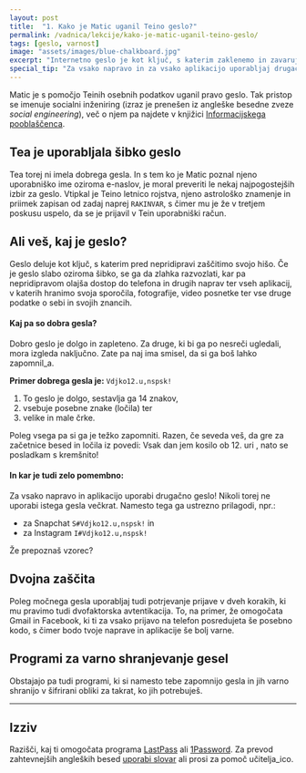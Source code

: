 ```yaml
---
layout: post
title:  "1. Kako je Matic uganil Teino geslo?"
permalink: /vadnica/lekcije/kako-je-matic-uganil-teino-geslo/
tags: [geslo, varnost]
image: "assets/images/blue-chalkboard.jpg"
excerpt: "Internetno geslo je kot ključ, s katerim zaklenemo in zavarujemo svoje stvari. Če je geslo šibko, ga nepridipravi zlahka razvozlajo!"
special_tip: "Za vsako napravo in za vsako aplikacijo uporabljaj drugačno geslo!"
---
```


Matic je s pomočjo Teinih osebnih podatkov uganil pravo geslo. Tak pristop se imenuje socialni inženiring (izraz je prenešen iz angleške besedne zveze *social engineering*), več o njem pa najdete v knjižici <a href="https://www.ip-rs.si/fileadmin/user_upload/Pdf/smernice/socialni-inzeniring-in-kako-se-pred-njim-ubraniti.pdf" target="blank">Informacijskega pooblaščenca</a>.

## Tea je uporabljala šibko geslo
Tea torej ni imela dobrega gesla. In s tem ko je Matic poznal njeno uporabniško ime oziroma e-naslov, je moral preveriti le nekaj najpogostejših izbir za geslo. Vtipkal je Teino letnico rojstva, njeno astrološko znamenje in priimek zapisan od zadaj naprej `RAKINVAR`, s čimer mu je že v tretjem poskusu uspelo, da se je prijavil v Tein uporabniški račun.

## Ali veš, kaj je geslo?
Geslo deluje kot ključ, s katerim pred nepridipravi zaščitimo svojo hišo. Če je geslo slabo oziroma šibko, se ga da zlahka razvozlati, kar pa nepridipravom olajša dostop do telefona in drugih naprav ter vseh aplikacij, v katerih hranimo svoja sporočila, fotografije, video posnetke ter vse druge podatke o sebi in svojih znancih.

#### Kaj pa so dobra gesla?
Dobro geslo je dolgo in zapleteno. Za druge, ki bi ga po nesreči ugledali, mora izgleda naključno. Zate pa naj ima smisel, da si ga boš lahko zapomnil_a.

**Primer dobrega gesla je:** `Vdjko12.u,nspsk!` 
1. To geslo je dolgo, sestavlja ga 14 znakov, 
2. vsebuje posebne znake (ločila) ter 
3. velike in male črke. 

Poleg vsega pa si ga je težko zapomniti. Razen, če seveda veš, da gre za začetnice besed in ločila iz povedi: <span class="gs-b">V</span>sak <span class="gs-b">d</span>an <span class="gs-b">j</span>em <span class="gs-b">k</span>osilo <span class="gs-b">o</span>b <span class="gs-b">12.</span> <span class="gs-b">u</span>ri <span class="gs-b">,</span> <span class="gs-b">n</span>ato <span class="gs-b">s</span>e <span class="gs-b">p</span>osladkam <span class="gs-b">s</span> <span class="gs-b">k</span>remšnito<span class="gs-b">!</span>

#### In kar je tudi zelo pomembno: 
Za vsako napravo in aplikacijo uporabi drugačno geslo! Nikoli torej ne uporabi istega gesla večkrat. Namesto tega ga ustrezno prilagodi, npr.:
* za Snapchat `S#Vdjko12.u,nspsk!` in 
* za Instagram `I#Vdjko12.u,nspsk!` 

Že prepoznaš vzorec?

## Dvojna zaščita
Poleg močnega gesla uporabljaj tudi potrjevanje prijave v dveh korakih, ki mu pravimo tudi dvofaktorska avtentikacija. To, na primer, že omogočata Gmail in Facebook, ki ti za vsako prijavo na telefon posredujeta še posebno kodo, s čimer bodo tvoje naprave in aplikacije še bolj varne.

## Programi za varno shranjevanje gesel
Obstajajo pa tudi programi, ki si namesto tebe zapomnijo gesla in jih varno shranijo v šifrirani obliki za takrat, ko jih potrebuješ. 


---
## Izziv 
Razišči, kaj ti omogočata programa <a href="https://www.lastpass.com/" target="blank">LastPass</a> ali <a href="https://1password.com/" target="blank">1Password</a>. Za prevod zahtevnejših angleških besed <a href="https://sl.pons.com/prevod/sloven%C5%A1%C4%8Dina-angle%C5%A1%C4%8Dina" target="blank">uporabi slovar</a> ali prosi za pomoč učitelja_ico.
